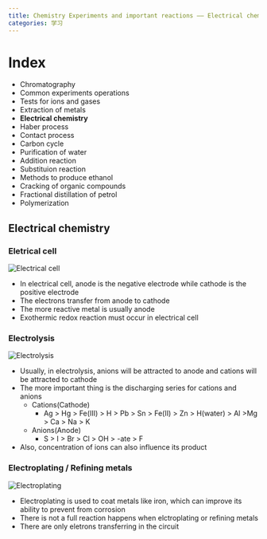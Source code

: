 ```yaml
---
title: Chemistry Experiments and important reactions —— Electrical chemistry
categories: 学习
---
```


# Index

- Chromatography
- Common experiments operations
- Tests for ions and gases
- Extraction of metals
- **Electrical chemistry**
- Haber process
- Contact process
- Carbon cycle
- Purification of water
- Addition reaction
- Substituion reaction
- Methods to produce ethanol
- Cracking of organic compounds
- Fractional distillation of petrol
- Polymerization

## Electrical chemistry

### Eletrical cell

![Electrical cell](https://AugensternJiang.github.io/img/stock-vector-electrochemical-cell-or-galvanic-cell-with-voltmeter-the-daniell-cell-is-a-primary-voltaic-cell-1797895186.jpg)

- In electrical cell, anode is the negative electrode while cathode is the positive electrode
- The electrons transfer from anode to cathode
- The more reactive metal is usually anode
- Exothermic redox reaction must occur in electrical cell

### Electrolysis

![Electrolysis](https://AugensternJiang.github.io/img/electrolysis.jpg)

- Usually, in electrolysis, anions will be attracted to anode and cations will be attracted to cathode
- The more important thing is the discharging series for cations and anions
    - Cations(Cathode)
        - Ag > Hg > Fe(III) > H > Pb > Sn > Fe(II) > Zn > H(water) > Al >Mg > Ca > Na > K
    - Anions(Anode)
        - S > I > Br > Cl > OH > -ate > F
- Also, concentration of ions can also influence its product

### Electroplating / Refining metals

![Electroplating](https://AugensternJiang.github.io/img/1eaca100-7fb2-4fd2-b8df-929807d163f6/Electroplating-Process.png)

- Electroplating is used to coat metals like iron, which can improve its ability to prevent from corrosion
- There is not a full reaction happens when elctroplating or refining metals
- There are only eletrons transferring in the circuit
